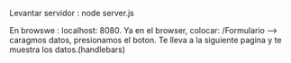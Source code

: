 Levantar servidor : node server.js

En browswe : localhost: 8080. Ya en el browser, colocar:  /Formulario --> caragmos datos, presionamos el boton. Te lleva a la siguiente pagina y te muestra los datos.(handlebars)



